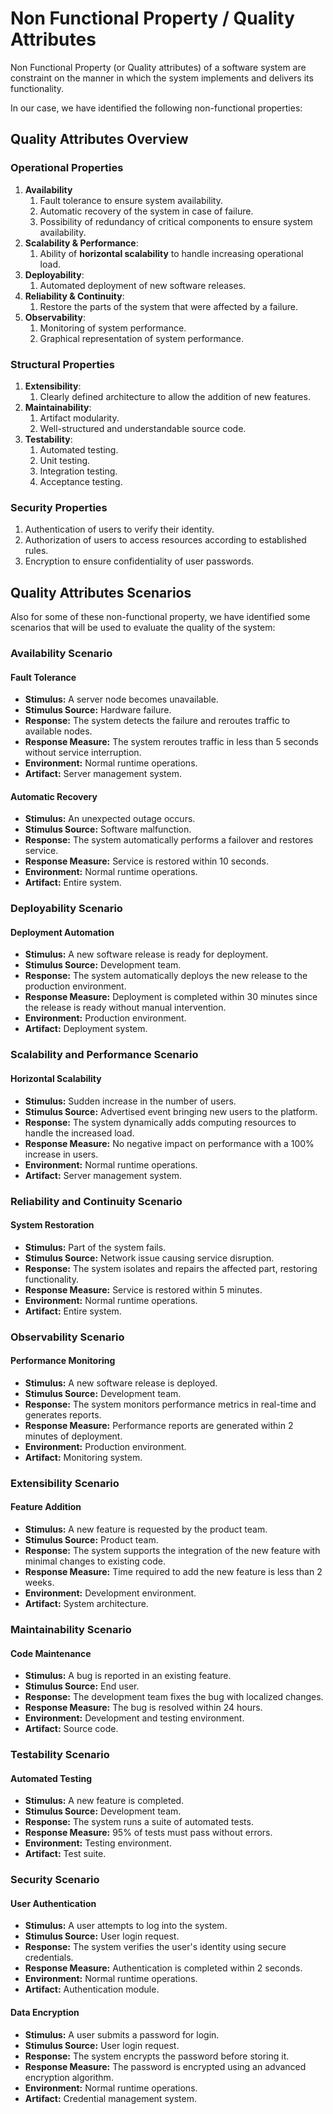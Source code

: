 # Non Functional Property / Quality Attributes

Non Functional Property (or Quality attributes) of a software system are constraint on the manner in which the system implements and delivers its functionality.

In our case, we have identified the following non-functional properties:

## Quality Attributes Overview

### Operational Properties

1. **Availability**
    1. Fault tolerance to ensure system availability.
    2. Automatic recovery of the system in case of failure.
    3. Possibility of redundancy of critical components to ensure system availability.
2. **Scalability & Performance**:
    1. Ability of **horizontal scalability** to handle increasing operational load.
3. **Deployability**:
    1. Automated deployment of new software releases.
4. **Reliability & Continuity**:
    1. Restore the parts of the system that were affected by a failure.
5. **Observability**:
    1. Monitoring of system performance.
    2. Graphical representation of system performance.

### Structural Properties

1. **Extensibility**:
    1. Clearly defined architecture to allow the addition of new features.
2. **Maintainability**:
    1. Artifact modularity.
    2. Well-structured and understandable source code.
3. **Testability**:
    1. Automated testing.
    2. Unit testing.
    3. Integration testing.
    4. Acceptance testing.

### Security Properties

1. Authentication of users to verify their identity.
2. Authorization of users to access resources according to established rules.
3. Encryption to ensure confidentiality of user passwords.

## Quality Attributes Scenarios

Also for some of these non-functional property, we have identified some scenarios that will be used to evaluate the quality of the system:

### Availability Scenario

#### Fault Tolerance
- **Stimulus:** A server node becomes unavailable.
- **Stimulus Source:** Hardware failure.
- **Response:** The system detects the failure and reroutes traffic to available nodes.
- **Response Measure:** The system reroutes traffic in less than 5 seconds without service interruption.
- **Environment:** Normal runtime operations.
- **Artifact:** Server management system.

#### Automatic Recovery
- **Stimulus:** An unexpected outage occurs.
- **Stimulus Source:** Software malfunction.
- **Response:** The system automatically performs a failover and restores service.
- **Response Measure:** Service is restored within 10 seconds.
- **Environment:** Normal runtime operations.
- **Artifact:** Entire system.

### Deployability Scenario

#### Deployment Automation
- **Stimulus:** A new software release is ready for deployment.
- **Stimulus Source:** Development team.
- **Response:** The system automatically deploys the new release to the production environment.
- **Response Measure:** Deployment is completed within 30 minutes since the release is ready without manual intervention.
- **Environment:** Production environment.
- **Artifact:** Deployment system.

### Scalability and Performance Scenario

#### Horizontal Scalability
- **Stimulus:** Sudden increase in the number of users.
- **Stimulus Source:** Advertised event bringing new users to the platform.
- **Response:** The system dynamically adds computing resources to handle the increased load.
- **Response Measure:** No negative impact on performance with a 100% increase in users.
- **Environment:** Normal runtime operations.
- **Artifact:** Server management system.

### Reliability and Continuity Scenario

#### System Restoration
- **Stimulus:** Part of the system fails.
- **Stimulus Source:** Network issue causing service disruption.
- **Response:** The system isolates and repairs the affected part, restoring functionality.
- **Response Measure:** Service is restored within 5 minutes.
- **Environment:** Normal runtime operations.
- **Artifact:** Entire system.

### Observability Scenario

#### Performance Monitoring
- **Stimulus:** A new software release is deployed.
- **Stimulus Source:** Development team.
- **Response:** The system monitors performance metrics in real-time and generates reports.
- **Response Measure:** Performance reports are generated within 2 minutes of deployment.
- **Environment:** Production environment.
- **Artifact:** Monitoring system.

### Extensibility Scenario

#### Feature Addition
- **Stimulus:** A new feature is requested by the product team.
- **Stimulus Source:** Product team.
- **Response:** The system supports the integration of the new feature with minimal changes to existing code.
- **Response Measure:** Time required to add the new feature is less than 2 weeks.
- **Environment:** Development environment.
- **Artifact:** System architecture.

### Maintainability Scenario

#### Code Maintenance
- **Stimulus:** A bug is reported in an existing feature.
- **Stimulus Source:** End user.
- **Response:** The development team fixes the bug with localized changes.
- **Response Measure:** The bug is resolved within 24 hours.
- **Environment:** Development and testing environment.
- **Artifact:** Source code.

### Testability Scenario

#### Automated Testing
- **Stimulus:** A new feature is completed.
- **Stimulus Source:** Development team.
- **Response:** The system runs a suite of automated tests.
- **Response Measure:** 95% of tests must pass without errors.
- **Environment:** Testing environment.
- **Artifact:** Test suite.

### Security Scenario

#### User Authentication
- **Stimulus:** A user attempts to log into the system.
- **Stimulus Source:** User login request.
- **Response:** The system verifies the user's identity using secure credentials.
- **Response Measure:** Authentication is completed within 2 seconds.
- **Environment:** Normal runtime operations.
- **Artifact:** Authentication module.


#### Data Encryption
- **Stimulus:** A user submits a password for login.
- **Stimulus Source:** User login request.
- **Response:** The system encrypts the password before storing it.
- **Response Measure:** The password is encrypted using an advanced encryption algorithm.
- **Environment:** Normal runtime operations.
- **Artifact:** Credential management system.
